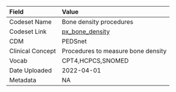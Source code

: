 |Field            |Value                              |
|:----------------|:----------------------------------|
|Codeset Name     |Bone density procedures            |
|Codeset Link     |[px_bone_density](https://github.com/PEDSnet/Variable-Dictionary/blob/main/procedures/px_bone_density.csv)|
|CDM              |PEDSnet                            |
|Clinical Concept |Procedures to measure bone density |
|Vocab            |CPT4,HCPCS,SNOMED                  |
|Date Uploaded    |2022-04-01                         |
|Metadata         |NA                                 |
